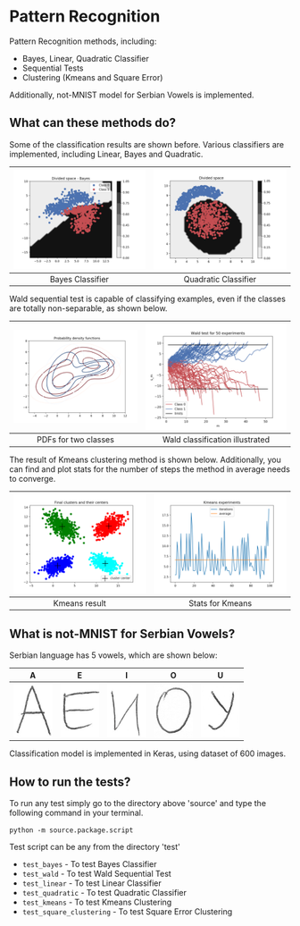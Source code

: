 # Pattern Recognition

Pattern Recognition methods, including:

- Bayes, Linear, Quadratic Classifier
- Sequential Tests
- Clustering (Kmeans and Square Error)

Additionally, not-MNIST model for Serbian Vowels is implemented.

## What can these methods do?

Some of the classification results are shown before. Various classifiers are implemented, including Linear, Bayes and Quadratic.

| <img src="images/bayes.png"> | <img src="images/quadratic.png">|
|:---:|:---:|
| Bayes Classifier | Quadratic Classifier |

Wald sequential test is capable of classifying examples, even if the classes are totally non-separable, as shown below. 

| <img src="images/wald_pdf.png"> | <img src="images/wald_sm.png">|
|:---:|:---:|
| PDFs for two classes | Wald classification illustrated |

The result of Kmeans clustering method is shown below. Additionally, you can find and plot stats for the number of steps the method in average needs to converge.

| <img src="images/kmeans.png"> | <img src="images/kmeans_stats.png">|
|:---:|:---:|
| Kmeans result | Stats for Kmeans |

## What is not-MNIST for Serbian Vowels?

Serbian language has 5 vowels, which are shown below:

| A             | E | I | O | U |
| ------------- | ------------- |  ------------- |  ------------- |  ------------- |
| <img src="images/A.png" width="70"> | <img src="images/E.png" width="70"> | <img src="images/I.png" width="70"> | <img src="images/O.png" width="70"> | <img src="images/U.png" width="70"> |

Classification model is implemented in Keras, using dataset of 600 images.

## How to run the tests?

To run any test simply go to the directory above 'source' and type the following command in your terminal.

  ```shell
  python -m source.package.script
  ```

Test script can be any from the directory 'test'

- ```test_bayes``` - To test Bayes Classifier
- ```test_wald``` - To test Wald Sequential Test
- ```test_linear``` - To test Linear Classifier
- ```test_quadratic``` - To test Quadratic Classifier
- ```test_kmeans``` - To test Kmeans Clustering
- ```test_square_clustering``` - To test Square Error Clustering

